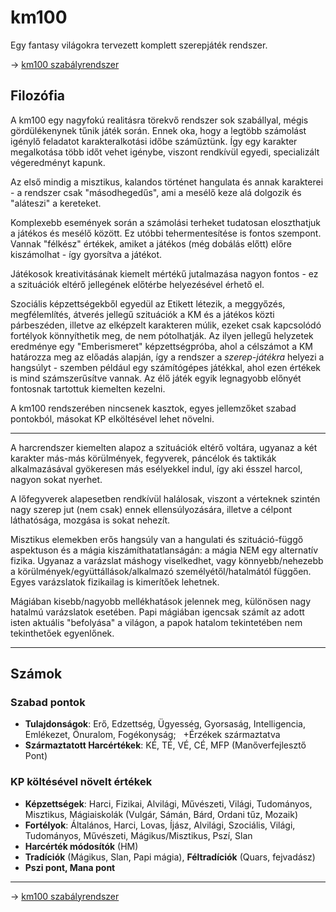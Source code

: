 # km100

Egy fantasy világokra tervezett komplett szerepjáték rendszer.

→ [km100 szabályrendszer](./md/start.md)

## Filozófia

A km100 egy nagyfokú realitásra törekvő rendszer sok szabállyal, mégis gördülékenynek tűnik játék során. Ennek oka, hogy a legtöbb számolást igénylő feladatot karakteralkotási időbe száműztünk. Így egy karakter megalkotása több időt vehet igénybe, viszont rendkívül egyedi, specializált végeredményt kapunk.

Az első mindig a misztikus, kalandos történet hangulata és annak karakterei - a rendszer csak "másodhegedűs", ami a mesélő keze alá dolgozik és "aláteszi" a kereteket.

Komplexebb események során a számolási terheket tudatosan eloszthatjuk a játékos és mesélő között. Ez utóbbi tehermentesítése is fontos szempont. Vannak "félkész" értékek, amiket a játékos (még dobálás előtt) előre kiszámolhat - így gyorsítva a játékot.

Játékosok kreativitásának kiemelt mértékű jutalmazása nagyon fontos - ez a szituációk eltérő jellegének előtérbe helyezésével érhető el.

Szociális képzettségekből egyedül az Etikett létezik, a meggyőzés, megfélemlítés, átverés jellegű szituációk a KM és a játékos közti párbeszéden, illetve az elképzelt karakteren múlik, ezeket csak kapcsolódó fortélyok könnyíthetik meg, de nem pótolhatják. Az ilyen jellegű helyzetek eredménye egy "Emberismeret" képzettségpróba, ahol a célszámot a KM határozza meg az előadás alapján, így a rendszer a _szerep-játékra_ helyezi a hangsúlyt - szemben például egy számítógépes játékkal, ahol ezen értékek is mind számszerűsítve vannak. Az élő játék egyik legnagyobb előnyét fontosnak tartottuk kiemelten kezelni.

A km100 rendszerében nincsenek kasztok, egyes jellemzőket szabad pontokból, másokat KP elköltésével lehet növelni.

---

A harcrendszer kiemelten alapoz a szituációk eltérő voltára, ugyanaz a két karakter más-más körülmények, fegyverek, páncélok és taktikák alkalmazásával gyökeresen más esélyekkel indul, így aki ésszel harcol, nagyon sokat nyerhet.

A lőfegyverek alapesetben rendkívül halálosak, viszont a vérteknek szintén nagy szerep jut (nem csak) ennek ellensúlyozására, illetve a célpont láthatósága, mozgása is sokat nehezít.

Misztikus elemekben erős hangsúly van a hangulati és szituáció-függő aspektuson és a mágia kiszámíthatatlanságán: a mágia NEM egy alternatív fizika. Ugyanaz a varázslat máshogy viselkedhet, vagy könnyebb/nehezebb a körülmények/együttállások/alkalmazó személyétől/hatalmától függően. Egyes varázslatok fizikailag is kimerítőek lehetnek.

Mágiában kisebb/nagyobb mellékhatások jelennek meg, különösen nagy hatalmú varázslatok esetében. Papi mágiában igencsak számít az adott isten aktuális "befolyása" a világon, a papok hatalom tekintetében nem tekinthetőek egyenlőnek.

---

## Számok

### Szabad pontok

- **Tulajdonságok**: Erő, Edzettség, Ügyesség, Gyorsaság, Intelligencia, Emlékezet, Önuralom, Fogékonyság;&nbsp;&nbsp;&nbsp;+Érzékek származtatva
- **Származtatott Harcértékek**: KÉ, TÉ, VÉ, CÉ, MFP (Manőverfejlesztő Pont)

### KP költésével növelt értékek

- **Képzettségek**: Harci, Fizikai, Alvilági, Művészeti, Világi, Tudományos, Misztikus, Mágiaiskolák (Vulgár, Sámán, Bárd, Ordani tűz, Mozaik)
- **Fortélyok**: Általános, Harci, Lovas, Íjász, Alvilági, Szociális, Világi, Tudományos, Művészeti, Mágikus/Misztikus, Pszí, Slan
- **Harcérték módosítók** (HM)
- **Tradíciók** (Mágikus, Slan, Papi mágia), **Féltradíciók** (Quars, fejvadász)
- **Pszi pont, Mana pont**

---

→ [km100 szabályrendszer](./md/start.md)
